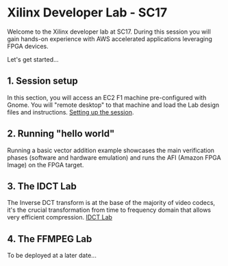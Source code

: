 # Xilinx Developer Lab - SC17

Welcome to the Xilinx developer lab at SC17.
During this session you will gain hands-on experience with AWS accelerated applications leveraging FPGA devices.

Let's get started...

## 1. Session setup

In this section, you will access an EC2 F1 machine pre-configured with Gnome. You will "remote desktop" to that machine and load the Lab design files and instructions.
[Setting up the session](Setup.md).

## 2. Running "hello world"

Running a basic vector addition example showcases the main verification phases (software and hardware emulation) and runs the AFI (Amazon FPGA Image) on the FPGA target.

## 3. The IDCT Lab

The Inverse DCT transform is at the base of the majority of video codecs, it's the crucial transformation from time to frequency domain that allows very efficient compression.
[IDCT Lab](IDCT_Lab.md)

## 4. The FFMPEG Lab

To be deployed at a later date...

